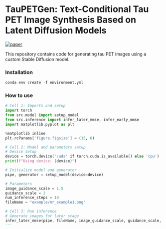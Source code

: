 
# TauPETGen: Text-Conditional Tau PET Image Synthesis Based on Latent Diffusion Models

[![paper](https://img.shields.io/badge/arXiv-Paper-<COLOR>.svg)](https://arxiv.org/abs/2306.11984)

This repository contains code for generating tau PET images using a custom Stable Diffusion model.


### Installation


```python
conda env create -f environment.yml
```

### How to use

```python
# Cell 1: Imports and setup
import torch
from src.model import setup_model
from src.inference import infer_later_mmse, infer_early_mmse
import matplotlib.pyplot as plt

%matplotlib inline
plt.rcParams['figure.figsize'] = (15, 6)

# Cell 2: Model and parameters setup
# Device setup
device = torch.device('cuda' if torch.cuda.is_available() else 'cpu')
print(f"Using device: {device}")

# Initialize model and generator
pipe, generator = setup_model(device=device)

# Parameters
image_guidance_scale = 1.5
guidance_scale = 2
num_inference_steps = 10
fileName = "example/mr_example1.png"

# Cell 3: Run inference
# Generate images for later stage
infer_later_mmse(pipe, fileName, image_guidance_scale, guidance_scale, num_inference_steps, generator)
'''
